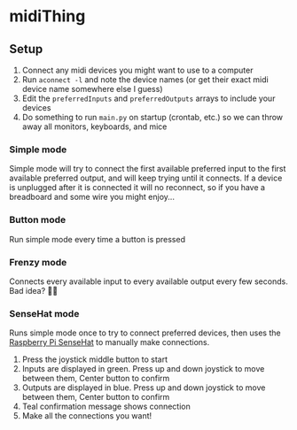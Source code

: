 # midiThing

## Setup
1. Connect any midi devices you might want to use to a computer
2. Run `aconnect -l` and note the device names (or get their exact midi device name somewhere else I guess)
3. Edit the `preferredInputs` and `preferredOutputs` arrays to include your devices
4. Do something to run `main.py` on startup (crontab, etc.) so we can throw away all monitors, keyboards, and mice

### Simple mode
Simple mode will try to connect the first available preferred input to the first available preferred output, and will keep trying until it connects. 
If a device is unplugged after it is connected it will no reconnect, so if you have a breadboard and some wire you might enjoy...

### Button mode
Run simple mode every time a button is pressed

### Frenzy mode
Connects every available input to every available output every few seconds. Bad idea? 🤷‍♂️

### SenseHat mode
Runs simple mode once to try to connect preferred devices, then uses the [Raspberry Pi SenseHat](https://www.adafruit.com/product/2738) to manually make connections.
1. Press the joystick middle button to start
2. Inputs are displayed in green. Press up and down joystick to move between them, Center button to confirm
3. Outputs are displayed in blue. Press up and down joystick to move between them, Center button to confirm
4. Teal confirmation message shows connection
5. Make all the connections you want!
